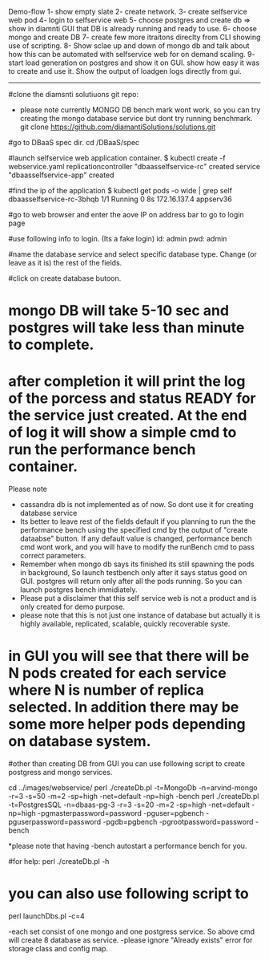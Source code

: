 
Demo-flow
1- show empty slate
2- create network.
3- create selfservice web pod
4- login to selfservice web
5- choose postgres and create db => show in diamnti GUI that DB is already running and ready to use.
6- choose mongo and create DB
7- create few more itraitons direclty from CLI showing use of scripting.
8- Show sclae up and down of mongo db and talk about how this can be automated with selfservice web for on demand scaling.
9- start load generation on postgres and show it on GUI. show how easy it was to create and use it. Show the output of loadgen logs directly from gui.


----

#clone the diamsnti solutiuons git repo:
 - please note currently MONGO DB bench mark wont work, so you can try creating the mongo database service but dont try running benchmark.
git clone https://github.com/diamantiSolutions/solutions.git

#go to DBaaS spec dir.
cd <repo>/DBaaS/spec

#launch selfservice web application container.
$ kubectl create -f webservice.yaml 
replicationcontroller "dbaasselfservice-rc" created
service "dbaasselfservice-app" created

#find the ip of the application
$ kubectl get pods -o wide | grep self
dbaasselfservice-rc-3bhqb   1/1       Running   0          8s        172.16.137.4    appserv36


#go to web browser and enter the aove IP on address bar to go to login page

#use following info to login. (Its a fake login)
   id:  admin
   pwd: admin

#name the database service and select specific database type. Change (or leave as it is) the rest of the fields.

#click on create database butoon.

# mongo DB will take 5-10 sec and postgres will take less than minute to complete.

# after completion it will print the log of the porcess and status READY for the service just created. At the end of log it will show a simple cmd to run the performance bench container.

Please note
 - cassandra db is not implemented as of now. So dont use it for creating database service
 - Its better to leave rest of the fields default  if you planning to run the the performance bench using the specified cmd by the output of "create dataabse" button. If any default value is changed, performance bench cmd wont work, and you will have to modify the runBench cmd to pass correct parameters. 
 - Remember when mongo db says its finished its still spawning the pods in background, So launch testbench only after it says status good on GUI. postgres will return only after all the pods running. So you can launch postgres bench immidiately.
 - Please put a disclaimer that this self service web is not a product and is only created for demo purpose.
 - please note that this is not just one instance of database but actually it is highly available, replicated, scalable, quickly recoverable syste.

# in GUI you will see that there will be N pods created for each service where N is number of replica selected. In addition there may be some more helper pods depending on database system.

#other than creating DB from GUI you can use following script to create postgress and mongo services.

cd ../images/webservice/
perl ./createDb.pl -t=MongoDb -n=arvind-mongo -r=3 -s=50 -m=2 -sp=high -net=default -np=high -bench
perl ./createDb.pl -t=PostgresSQL -n=dbaas-pg-3 -r=3 -s=20 -m=2 -sp=high -net=default -np=high -pgmasterpassword=password -pguser=pgbench -pguserpassword=password -pgdb=pgbench -pgrootpassword=password -bench

*please note that having -bench autostart a performance bench for you. 

#for help:
perl ./createDb.pl -h

# you can also use following script to 

perl launchDbs.pl -c=4

-each set consist of one mongo and one postgress service. So above cmd will create 8 database as service.
-please ignore "Already exists" error for storage class and config map.





